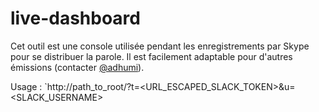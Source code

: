 # live-dashboard

Cet outil est une console utilisée pendant les enregistrements par Skype pour se distribuer la parole. Il est facilement adaptable pour d'autres émissions (contacter [@adhumi](http://twitter.com/adhumi)).

Usage : `http://path_to_root/?t=<URL_ESCAPED_SLACK_TOKEN>&u=<SLACK_USERNAME>